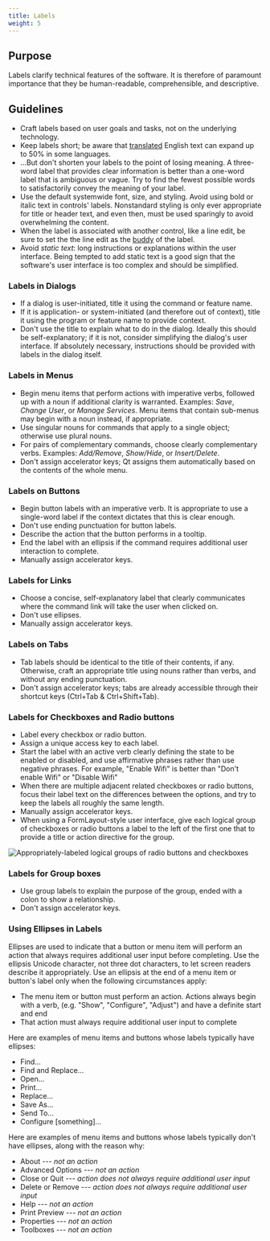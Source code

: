 ```yaml
---
title: Labels
weight: 5
---
```


Purpose
-------

Labels clarify technical features of the software. It is therefore of
paramount importance that they be human-readable, comprehensible, and
descriptive.

Guidelines
----------

-   Craft labels based on user goals and tasks, not on the underlying
    technology.
-   Keep labels short; be aware that
    [translated](../localization) English text can expand up to 50% in
    some languages.
-   ...But don't shorten your labels to the point of losing meaning. A
    three-word label that provides clear information is better than a
    one-word label that is ambiguous or vague. Try to find the fewest
    possible words to satisfactorily convey the meaning of your label.
-   Use the default systemwide font, size, and styling. Avoid using bold
    or italic text in controls' labels. Nonstandard styling is only
    ever appropriate for title or header text, and even then, must be
    used sparingly to avoid overwhelming the content.
-   When the label is associated with another control, like a line edit,
    be sure to set the the line edit as the
    [buddy](https://doc.qt.io/qt-5/qlabel.html#setBuddy) of the label.
-   Avoid *static text*: long instructions or explanations within the
    user interface. Being tempted to add static text is a good sign that
    the software's user interface is too complex and should be
    simplified.

### Labels in Dialogs

-   If a dialog is user-initiated, title it using the command or feature
    name.
-   If it is application- or system-initiated (and therefore out of
    context), title it using the program or feature name to provide
    context.
-   Don't use the title to explain what to do in the dialog. Ideally
    this should be self-explanatory; if it is not, consider simplifying
    the dialog's user interface. If absolutely necessary, instructions
    should be provided with labels in the dialog itself.

### Labels in Menus

-   Begin menu items that perform actions with imperative verbs,
    followed up with a noun if additional clarity is warranted.
    Examples: *Save*, *Change User*, or *Manage Services*. Menu items
    that contain sub-menus may begin with a noun instead, if
    appropriate.
-   Use singular nouns for commands that apply to a single object;
    otherwise use plural nouns.
-   For pairs of complementary commands, choose clearly complementary
    verbs. Examples: *Add/Remove*, *Show/Hide*, or *Insert/Delete*.
-   Don't assign accelerator keys; Qt assigns them automatically based
    on the contents of the whole menu.

### Labels on Buttons

-   Begin button labels with an imperative verb. It is appropriate to
    use a single-word label if the context dictates that this is clear
    enough.
-   Don't use ending punctuation for button labels.
-   Describe the action that the button performs in a tooltip.
-   End the label with an ellipsis if the command requires additional
    user interaction to complete.
-   Manually assign accelerator keys.

### Labels for Links

-   Choose a concise, self-explanatory label that clearly communicates
    where the command link will take the user when clicked on.
-   Don't use ellipses.
-   Manually assign accelerator keys.

### Labels on Tabs

-   Tab labels should be identical to the title of their contents, if
    any. Otherwise, craft an appropriate title using nouns rather than
    verbs, and without any ending punctuation.
-   Don't assign accelerator keys; tabs are already accessible through
    their shortcut keys (Ctrl+Tab & Ctrl+Shift+Tab).

### Labels for Checkboxes and Radio buttons

-   Label every checkbox or radio button.
-   Assign a unique access key to each label.
-   Start the label with an active verb clearly defining the state to be
    enabled or disabled, and use affirmative phrases rather than use
    negative phrases. For example, "Enable Wifi" is better than
    "Don't enable Wifi" or "Disable Wifi"
-   When there are multiple adjacent related checkboxes or radio
    buttons, focus their label text on the differences between the
    options, and try to keep the labels all roughly the same length.
-   Manually assign accelerator keys.
-   When using a FormLayout-style user interface, give each logical
    group of checkboxes or radio buttons a label to the left of the
    first one that to provide a title or action directive for the group.

![Appropriately-labeled logical groups of radio buttons and
checkboxes](/hig/dolphin-settings-dialog.png)

### Labels for Group boxes

-   Use group labels to explain the purpose of the group, ended with a
    colon to show a relationship.
-   Don't assign accelerator keys.

### Using Ellipses in Labels

Ellipses are used to indicate that a button or menu item will perform an
action that always requires additional user input before completing. Use
the ellipsis Unicode character, not three dot characters, to let screen
readers describe it appropriately. Use an ellipsis at the end of a menu
item or button's label only when the following circumstances apply:

-   The menu item or button must perform an action. Actions always
    begin with a verb, (e.g. "Show", "Configure", "Adjust") and
    have a definite start and end
-   That action must always require additional user input to complete

Here are examples of menu items and buttons whose labels typically have
ellipses:

-   Find...
-   Find and Replace...
-   Open...
-   Print...
-   Replace...
-   Save As...
-   Send To...
-   Configure [something]...

Here are examples of menu items and buttons whose labels typically
don't have ellipses, along with the reason why:

-   About --- *not an action*
-   Advanced Options --- *not an action*
-   Close or Quit --- *action does not always require additional user
    input*
-   Delete or Remove --- *action does not always require additional
    user input*
-   Help --- *not an action*
-   Print Preview --- *not an action*
-   Properties --- *not an action*
-   Toolboxes --- *not an action*
